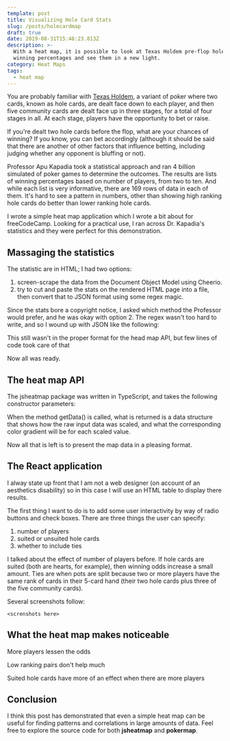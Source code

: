 ```yaml
---
template: post
title: Visualizing Hole Card Stats
slug: /posts/holecardmap
draft: true
date: 2019-08-31T15:48:23.813Z
description: >-
  With a heat map, it is possible to look at Texas Holdem pre-flop hole card
  winning percentages and see them in a new light.
category: Heat Maps
tags:
  - heat map
---
```

You are probably familiar with [Texas Holdem](https://en.wikipedia.org/wiki/Texas_hold_%27em), a variant of poker where two cards, known as hole cards, are dealt face down to each player, and then five community cards are dealt face up in three stages, for a total of four stages in all.  At each stage, players have the opportunity to bet or raise.

If you're dealt two hole cards before the flop, what are your chances of winning? If you know, you can bet accordingly (although it should be said that there are another of other factors that influence betting, including judging whether any opponent is bluffing or not). 

Professor Apu Kapadia took a statistical approach and ran 4 billion simulated of poker games to determine the outcomes.  The results are lists of winning percentages based on number of players, from two to ten. And while each list is very informative, there are 169 rows of data in each of them.  It's hard to see a pattern in numbers, other than showing high ranking hole cards do better than lower ranking hole cards.

I wrote a simple heat map application which I wrote a bit about for freeCodeCamp. Looking for a practical use, I ran across Dr. Kapadia's statistics and they were perfect for this demonstration.

## Massaging the statistics

The statistic are in HTML; I had two options:

1. screen-scrape the data from the Document Object Model using Cheerio.  
2. try to cut and paste the stats on the rendered HTML page into a file, then convert that to JSON format using some regex magic.

Since the stats bore a copyright notice, I asked which method the Professor would prefer, and he was okay with option 2.  The regex wasn't too hard to write, and so I wound up with JSON like the following:

<gist here>

This still wasn't in the proper format for the head map API, but few lines of code took care of that

<gist here>

Now all was ready.

## The heat map API

The jsheatmap package was written in TypeScript, and takes the following constructor parameters:

<gist here>

When the method getData() is called, what is returned is a data structure that shows how the raw input data was scaled, and what the corresponding color gradient will be for each scaled value.

<gist here>

Now all that is left is to present the map data in a pleasing format.

## The React application

I alway state up front that I am not a web designer (on account of an aesthetics disability) so in this case I will use an HTML table to display there results.

The first thing I want to do is to add some user interactivity by way of radio buttons and check boxes. There are three things the user can specify:

1. number of players
2. suited or unsuited hole cards
3. whether to include ties

I talked about the effect of number of players before. If hole cards are suited (both are hearts, for example), then winning odds increase a small amount. Ties are when pots are split because two or more players have the same rank of cards in their 5-card hand (their two hole cards plus three of the five community cards).

Several screenshots follow:

`<screnshots here>`

## What the heat map makes noticeable

More players lessen the odds

Low ranking pairs don't help much

Suited hole cards have more of an effect when there are more players

## Conclusion

I think this post has demonstrated that even a simple heat map can be useful for finding patterns and correlations in large amounts of data. Feel free to explore the source code for both **jsheatmap** and **pokermap**.

